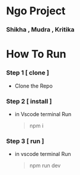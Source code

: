# Ngo Project

### Shikha , Mudra , Kritika

# How To Run

### Step 1 [ clone ]

- Clone the Repo

### Step 2 [ install ]

- in Vscode terminal Run
  > npm i

### Step 3 [ run ]

- in vscode terminal Run
  > npm run dev
